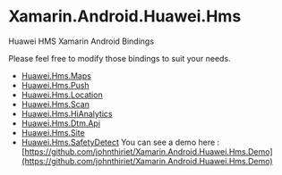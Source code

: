 # Xamarin.Android.Huawei.Hms
Huawei HMS Xamarin Android Bindings

Please feel free to modify those bindings to suit your needs.

- [Huawei.Hms.Maps](https://www.nuget.org/packages/Xamarin.Android.Huawei.Hms.Maps/)
- [Huawei.Hms.Push](https://www.nuget.org/packages/Xamarin.Android.Huawei.Hms.Push/)
- [Huawei.Hms.Location](https://www.nuget.org/packages/Xamarin.Android.Huawei.Hms.Location/)
- [Huawei.Hms.Scan](https://www.nuget.org/packages/Xamarin.Android.Huawei.Hms.Scan/)
- [Huawei.Hms.HiAnalytics](https://www.nuget.org/packages/Xamarin.Android.Huawei.Hms.HiAnalytics/)
- [Huawei.Hms.Dtm.Api](https://www.nuget.org/packages/Xamarin.Android.Huawei.Hms.Dtm.Api/)
- [Huawei.Hms.Site](https://www.nuget.org/packages/Xamarin.Android.Huawei.Hms.Site/)
- [Huawei.Hms.SafetyDetect](https://www.nuget.org/packages/Xamarin.Android.Huawei.Hms.SafetyDetect/)
You can see a demo here :
[https://github.com/johnthiriet/Xamarin.Android.Huawei.Hms.Demo](https://github.com/johnthiriet/Xamarin.Android.Huawei.Hms.Demo)
